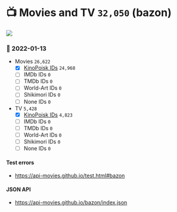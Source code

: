 # :tv: Movies and TV `32,050` (bazon)

<a href="https://API-Movies.github.io"><img src="https://API-Movies.github.io/banner.png?cache"></a>

### :date: 2022-01-13
- Movies `26,622`
  - [x] <a href="https://API-Movies.github.io/bazon/movie_kinopoisk_ids.json">KinoPoisk IDs</a> `24,968`
  - [ ] IMDb IDs `0`
  - [ ] TMDb IDs `0`
  - [ ] World-Art IDs `0`
  - [ ] Shikimori IDs `0`
  - [ ] None IDs `0`
- TV `5,428`
  - [x] <a href="https://API-Movies.github.io/bazon/tv_kinopoisk_ids.json">KinoPoisk IDs</a> `4,823`
  - [ ] IMDb IDs `0`
  - [ ] TMDb IDs `0`
  - [ ] World-Art IDs `0`
  - [ ] Shikimori IDs `0`
  - [ ] None IDs `0`
#### Test errors
- <a href='https://api-movies.github.io/test.html#bazon'>https://api-movies.github.io/test.html#bazon</a>
#### JSON API
- <a href='https://api-movies.github.io/bazon/index.json'>https://api-movies.github.io/bazon/index.json</a>
